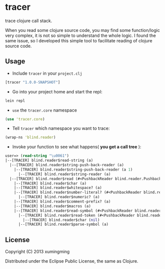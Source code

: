 # tracer

trace clojure call stack.

When you read some clojure source code, you may find some function/logic very complex, it is not so simple to understand the whole logic. I found the same issue, so I developed this simple tool to facilitate reading of clojure source code.
## Usage

* Include `tracer` in your `project.clj`

```clojure
[tracer "1.0.0-SNAPSHOT"]
```

* Go into your project home and start the repl:

```bash
lein repl
```

* `use` the `tracer.core` namespace

```clojure
(use 'tracer.core)
```

* Tell `tracer` which namespace you want to trace:

```clojure
(wrap-ns 'blind.reader)
```

* Invoke your function to see what happens( **you get a call tree** ):

```clojure
user=> (read-string "\u0061")
|--[TRACER] blind.reader$read-string (a)
  |--[TRACER] blind.reader$string-push-back-reader (a)
    |--[TRACER] blind.reader$string-push-back-reader (a 1)
      |--[TRACER] blind.reader$string-reader (a)
  |--[TRACER] blind.reader$read (#<PushbackReader blind.reader.PushbackReader@648730b8> true nil false)
    |--[TRACER] blind.reader$char (a)
    |--[TRACER] blind.reader$whitespace? (a)
    |--[TRACER] blind.reader$number-literal? (#<PushbackReader blind.reader.PushbackReader@648730b8> a)
      |--[TRACER] blind.reader$numeric? (a)
    |--[TRACER] blind.reader$comment-prefix? (a)
    |--[TRACER] blind.reader$macros (a)
    |--[TRACER] blind.reader$read-symbol (#<PushbackReader blind.reader.PushbackReader@648730b8> a)
      |--[TRACER] blind.reader$read-token (#<PushbackReader blind.reader.PushbackReader@648730b8> a)
        |--[TRACER] blind.reader$char (nil)
      |--[TRACER] blind.reader$parse-symbol (a)
```

## License

Copyright (C) 2013 xumingming

Distributed under the Eclipse Public License, the same as Clojure.
